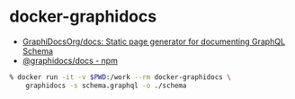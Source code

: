 docker-graphidocs
=================

- [GraphiDocsOrg/docs: Static page generator for documenting GraphQL Schema](https://github.com/GraphiDocsOrg/docs#publish)
- [@graphidocs/docs \- npm](https://www.npmjs.com/package/@graphidocs/docs)

```bash
% docker run -it -v $PWD:/work --rm docker-graphidocs \
    graphidocs -s schema.graphql -o ./schema
```

